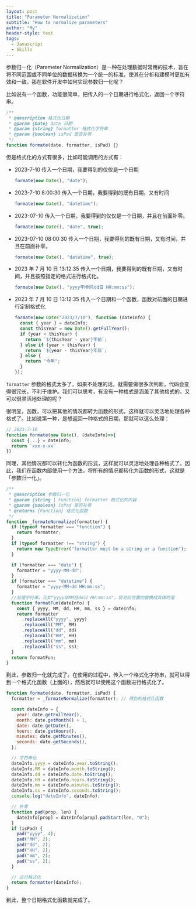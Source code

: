 ```yaml
---
layout: post
title: "Parameter Normalization"
subtitle: "How to normalize parameters"
author: "My"
header-style: text
tags:
  - Javascript
  - Skills
---
```


参数归一化（Parameter Normalization）是一种在处理数据时常用的技术，旨在将不同范围或不同单位的数据转换为一个统一的标准，使其在分析和建模时更加有效和一致。那在软件开发中如何实现参数归一化呢？

比如说有一个函数，功能很简单，把传入的一个日期进行格式化，返回一个字符串。

```js
/**
 * @description 格式化日期
 * @param {Date} date 日期
 * @param {string} formatter 格式化字符串
 * @param {boolean} isPad 是否补零
 */
function formate(date, formatter, isPad) {}
```

但是格式化的方式有很多，比如可能调用的方式有：

- 2023-7-10
  传入一个日期，我要得到的仅仅是一个日期
  ```js
  formate(new Date(), "date");
  ```
- 2023-7-10 8:00:30
  传入一个日期，我要得到的既有日期，又有时间
  ```js
  formate(new Date(), "datetime");
  ```
- 2023-07-10
  传入一个日期，我要得到的仅仅是一个日期，并且在前面补零。

  ```js
  formate(new Date(), "date", true);
  ```

- 2023-07-10 08:00:30
  传入一个日期，我要得到的既有日期，又有时间，并且在前面补零。

  ```js
  formate(new Date(), "datetime", true);
  ```

- 2023 年 7 月 10 日 13:12:35
  传入一个日期，我要得到的既有日期，又有时间，并且按照指定的格式进行格式化。

  ```js
  formate(new Date(), "yyyy年MM月dd日 HH:mm:ss");
  ```

- 2023 年 7 月 10 日 13:12:35
  传入一个日期和一个函数，函数对前面的日期进行定制格式化
  ```js
  formate(new Date("2023/7/10"), function (dateInfo) {
    const { year } = dateInfo;
    const thisYear = new Date().getFullYear();
    if (year < thisYear) {
      return `${thisYear - year}年前`;
    } else if (year > thisYear) {
      return `${year - thisYear}年后`;
    } else {
      return "今年";
    }
  });
  ```

`formatter` 参数的格式太多了，如果不处理的话，就需要做很多次判断，代码会变得很冗长，不利于维护。我们可以思考，有没有一种格式是涵盖了其他格式的，又可以很灵活地处理的呢？

很明显，函数，可以把其他的情况都转为函数的形式，这样就可以灵活地处理各种格式了。比如说第一种，是想返回一种格式的日期，那就可以这么处理：

```js
// 2023-7-10
function formate(new Date(), (dateInfo)=>{
  const {...} = dateInfo;
  return `xxx-x-xx`
})
```

同理，其他情况都可以转化为函数的形式，这样就可以灵活地处理各种格式了。因此，我们在函数内部使用一个方法，将所有的情况都转化为函数的形式，这就是「参数归一化」。

```js
/**
 * @description 参数归一化
 * @param {string | Function} formatter 格式化的内容
 * @param {boolean} isPad 是否补零
 * @returns {Function} 格式化函数
 */
function _formateNormalize(formatter) {
  if (typeof formatter === "function") {
    return formatter;
  }
  if (typeof formatter !== "string") {
    return new TypeError("formatter must be a string or a function");
  }

  if (formatter === "date") {
    formatter = "yyyy-MM-dd";
  }
  if (formatter === "datetime") {
    formatter = "yyyy-MM-dd HH:mm:ss";
  }
  //处理字符串，比如"yyyy年MM月dd日 HH:mm:ss"，将对应位置的替换成具体的值
  function formatFun(dateInfo) {
    const { yyyy, MM, dd, HH, mm, ss } = dateInfo;
    return formatter
      .replaceAll("yyyy", yyyy)
      .replaceAll("MM", MM)
      .replaceAll("dd", dd)
      .replaceAll("HH", HH)
      .replaceAll("mm", mm)
      .replaceAll("ss", ss);
  }
  return formatFun;
}
```

到此，参数归一化就完成了。在使用的过程中，传入一个格式化字符串，就可以得到一个格式化函数（上面的），然后就可以使用这个函数进行格式化了。

```js
function formate(date, formatter, isPad) {
  formatter = _formateNormalize(formatter); // 得到的格式化函数

  const dateInfo = {
    year: date.getFullYear(),
    month: date.getMonth() + 1,
    date: date.getDate(),
    hours: date.getHours(),
    minutes: date.getMinutes(),
    seconds: date.getSeconds(),
  };

  // 字符串化
  dateInfo.yyyy = dateInfo.year.toString();
  dateInfo.MM = dateInfo.month.toString();
  dateInfo.dd = dateInfo.date.toString();
  dateInfo.HH = dateInfo.hours.toString();
  dateInfo.mm = dateInfo.minutes.toString();
  dateInfo.ss = dateInfo.seconds.toString();
  console.log("dateInfo", dateInfo);

  // 补零
  function pad(prop, len) {
    dateInfo[prop] = dateInfo[prop].padStart(len, "0");
  }
  if (isPad) {
    pad("yyyy", 4);
    pad("MM", 2);
    pad("dd", 2);
    pad("HH", 2);
    pad("mm", 2);
    pad("ss", 2);
  }

  // 进行格式化
  return formatter(dateInfo);
}
```

到此，整个日期格式化函数就完成了。

